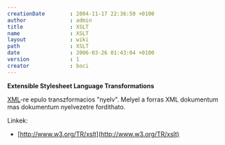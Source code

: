 ```yaml
---
creationDate        : 2004-11-17 22:36:50 +0100 
author              : admin 
title               : XSLT 
name                : XSLT 
layout              : wiki 
path                : XSLT 
date                : 2006-03-26 01:43:04 +0100 
version             : 1 
creator             : boci 
---
```

__Extensible Stylesheet Language Transformations__

[XML](XML.html)-re epulo transzformacios "nyelv". Melyel a forras XML dokumentum mas dokumentum nyelvezetre fordithato.

Linkek:

*   [http://www.w3.org/TR/xslt](http://www.w3.org/TR/xslt)
